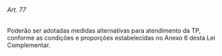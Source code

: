 
###### Art. 77
Poderão ser adotadas medidas alternativas para atendimento da TP, conforme as condições e proporções estabelecidas no Anexo 6 desta Lei Complementar.
